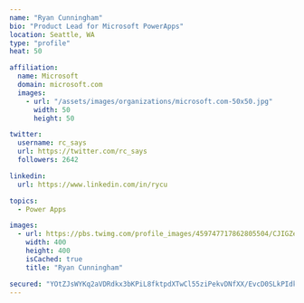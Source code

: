 ```yaml
---
name: "Ryan Cunningham"
bio: "Product Lead for Microsoft PowerApps"
location: Seattle, WA
type: "profile"
heat: 50

affiliation:
  name: Microsoft
  domain: microsoft.com
  images:
    - url: "/assets/images/organizations/microsoft.com-50x50.jpg"
      width: 50
      height: 50

twitter:
  username: rc_says
  url: https://twitter.com/rc_says
  followers: 2642

linkedin:
  url: https://www.linkedin.com/in/rycu

topics:
  - Power Apps

images:
  - url: https://pbs.twimg.com/profile_images/459747717862805504/CJIGZejd_400x400.png
    width: 400
    height: 400
    isCached: true
    title: "Ryan Cunningham"

secured: "YOtZJsWYKq2aVDRdkx3bKPiL8fktpdXTwCl55ziPekvDNfXX/EvcD0SLkPIdkM0SOQS7RbRSPOBwDqL5o+vG74oORVaG5gHqOPsMwHlbQ2ppQlwtuvz+qTediBX7EcfVYWdexe5fENLntw+iubKmq+F2dCXEtIghpSrbYG1vOr937IgbnKMFxYdjHcirWYnMjSe/NTz8BLrheB0Zt6MvCnGMaV8strH1iGmJ2n1KdTKjnbdwv6zI65fxQH/5jxjgJ2nuXvCVyQEXN1cwr64O0aO+Ix1SpRumpZ08VoENWFgVRSgjSq5xih6E1T5AvIqRRIFgF3dOrL65AgNhRoNi8SXlF7abc1v9SbJXBejCHU0obM9yP0rKKsLx9ci/haCCLBsOovBqKK7JB6Whrk/dibD1kKvp0srtanU04R25Z7E=;xhyCWjww6afBGJ/CDiw7aQ=="
---
```


